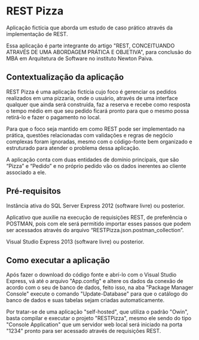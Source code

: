 # REST Pizza
Aplicação fictícia que aborda um estudo de caso prático através da implementação de REST.

Essa aplicação é parte integrante do artigo "REST, CONCEITUANDO ATRAVÉS DE UMA ABORDAGEM PRÁTICA E OBJETIVA", para conclusão do MBA em Arquitetura de Software no instituto Newton Paiva.


## Contextualização da aplicação
REST Pizza é uma aplicação fictícia cujo foco é gerenciar os pedidos realizados em uma pizzaria, onde o usuário, através de uma interface qualquer que ainda será construída, faz a reserva e recebe como resposta o tempo médio em que seu pedido ficará pronto para que o mesmo possa retirá-lo e fazer o pagamento no local.

Para que o foco seja mantido em como REST pode ser implementado na prática, questões relacionadas com validações e regras de negócio complexas foram ignoradas, mesmo com o código-fonte bem organizado e estruturado para atender o problema dessa aplicação. 

A aplicação conta com duas entidades de domínio principais, que são “Pizza” e “Pedido” e no próprio pedido vão os dados inerentes ao cliente associado a ele.

## Pré-requisitos
Instância ativa do SQL Server Express 2012 (software livre) ou posterior.

Aplicativo que auxilie na execução de requisições REST, de preferência o POSTMAN, pois com ele será permitido importar esses passos que podem ser acessados através do arquivo “RESTPizza.json.postman_collection”.

Visual Studio Express 2013 (software livre) ou posterior.

## Como executar a aplicação
Após fazer o download do código fonte e abrí-lo com o Visual Studio Express, vá até o arquivo "App.config" e altere os dados da conexão de acordo com o seu de banco de dados, feito isso, 
na aba "Package Manager Console" execute o comando "Update-Database" para que o catálogo do banco de dados e suas tabelas sejam criadas automaticamente.

Por tratar-se de uma aplicação "self-hosted", que utiliza o padrão "Owin", basta compilar e executar o projeto "RESTPizza", mesmo ele sendo do tipo "Console Application" que um servidor web local será iniciado na porta "1234" pronto para ser acessado através de requisições REST.
